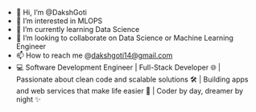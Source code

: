 - 👋 Hi, I’m @DakshGoti
- 👀 I’m interested in MLOPS
- 🌱 I’m currently learning Data Science
- 💞️ I’m looking to collaborate on Data Science or Machine Learning Engineer
- 📫 How to reach me @dakshgoti14@gmail.com
- 💻 Software Development Engineer | Full-Stack Developer 🌐 | Passionate about clean code and scalable solutions 🛠️ | Building apps and web services that make life easier 🚀 | Coder by day, dreamer by night ✨


<!---
dakshgoti14/dakshgoti14 is a ✨ special ✨ repository because its `README.md` (this file) appears on your GitHub profile.
You can click the Preview link to take a look at your changes.
--->
